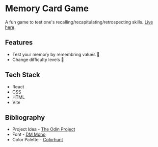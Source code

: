 # Memory Card Game

A fun game to test one's recalling/recapitulating/retrospecting skills. [Live here](https://nirvaanbal.github.io/memory-game/).

## Features

- Test your memory by remembring values 🧠
- Change difficulty levels 🔢

## Tech Stack

- React
- CSS
- HTML
- Vite

## Bibliography

- Project Idea - [The Odin Project](https://www.theodinproject.com/lessons/node-path-javascript-memory-card)
- Font - [DM Mono](https://fonts.google.com/specimen/DM+Mono?query=DM+Mono)
- Color Palette - [Colorhunt](https://colorhunt.co)
